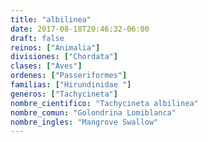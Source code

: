 ```yaml
---
title: "albilinea"
date: 2017-08-18T20:46:32-06:00
draft: false
reinos: ["Animalia"]
divisiones: ["Chordata"]
clases: ["Aves"]
ordenes: ["Passeriformes"]
familias: ["Hirundinidae "]
generos: ["Tachycineta"]
nombre_cientifico: "Tachycineta albilinea"
nombre_comun: "Golondrina Lomiblanca"
nombre_ingles: "Mangrove Swallow"
---
```

